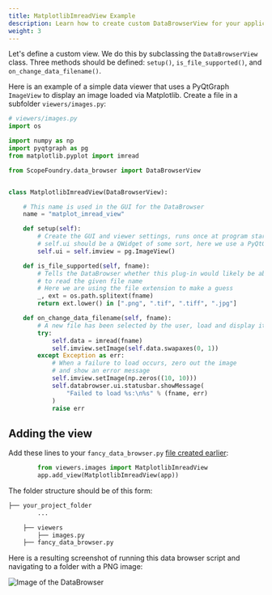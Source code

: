 ```yaml
---
title: MatplotlibImreadView Example
description: Learn how to create custom DataBrowserView for your applications.
weight: 3
---
```


Let's define a custom view. We do this by subclassing the `DataBrowserView` class. Three methods should be defined: `setup()`, `is_file_supported()`, and `on_change_data_filename()`.

Here is an example of a simple data viewer that uses a PyQtGraph `ImageView` to display an image loaded via Matplotlib. Create a file in a subfolder `viewers/images.py`:

```python
# viewers/images.py
import os

import numpy as np
import pyqtgraph as pg
from matplotlib.pyplot import imread

from ScopeFoundry.data_browser import DataBrowserView


class MatplotlibImreadView(DataBrowserView):

    # This name is used in the GUI for the DataBrowser
    name = "matplot_imread_view"

    def setup(self):
        # Create the GUI and viewer settings, runs once at program startup
        # self.ui should be a QWidget of some sort, here we use a PyQtGraph ImageView
        self.ui = self.imview = pg.ImageView()

    def is_file_supported(self, fname):
        # Tells the DataBrowser whether this plug-in would likely be able
        # to read the given file name
        # Here we are using the file extension to make a guess
        _, ext = os.path.splitext(fname)
        return ext.lower() in [".png", ".tif", ".tiff", ".jpg"]

    def on_change_data_filename(self, fname):
        # A new file has been selected by the user, load and display it
        try:
            self.data = imread(fname)
            self.imview.setImage(self.data.swapaxes(0, 1))
        except Exception as err:
            # When a failure to load occurs, zero out the image
            # and show an error message
            self.imview.setImage(np.zeros((10, 10)))
            self.databrowser.ui.statusbar.showMessage(
                "Failed to load %s:\n%s" % (fname, err)
            )
            raise err
```

## Adding the view

Add these lines to your `fancy_data_browser.py` [file created earlier](../1_data-browser-app/):

```python
        from viewers.images import MatplotlibImreadView
        app.add_view(MatplotlibImreadView(app))
```

The folder structure should be of this form:

```sh
├── your_project_folder
        ...    

    ├── viewers
        ├── images.py    	
    ├── fancy_data_browser.py
```

Here is a resulting screenshot of running this data browser script and navigating to a folder with a PNG image:

![Image of the DataBrowser](image_viewer.png)